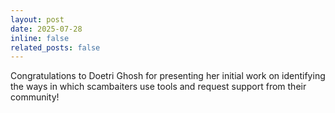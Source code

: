 ```yaml
---
layout: post
date: 2025-07-28
inline: false
related_posts: false
---
```


Congratulations to Doetri Ghosh for presenting her initial work on identifying the ways in which scambaiters use tools and request support from their community!
